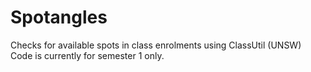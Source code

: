 Spotangles
==========

Checks for available spots in class enrolments using ClassUtil (UNSW)
Code is currently for semester 1 only.
